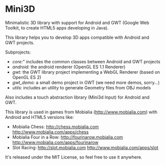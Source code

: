 Mini3D
======

Minimalistic 3D library with support for Android and GWT (Google Web Toolkit, to create HTML5 apps developing in Java).

This library helps you to develop 3D apps compatible with Android and GWT projects.

Subprojects:
* *core:*" includes the common classes between Android and GWT projects 
* *android:* the android renderer (OpenGL ES 1.1 Renderer)
* *gwt:* the GWT library project implementing a WebGL Renderer (based on OpenGL ES 2)
* *gwt_demo:* a small demo project in GWT (we need more demos, sorry...)
* *utils:* includes an utility to generate Geometry files from OBJ models

Also includes a touch abstraction library (Mini3d Input) for Android and GWT.

This library is used in games from Mobialia (http://www.mobialia.com) with Android and HTML5 versions like:
* Mobialia Chess: http://chess.mobialia.com http://www.mobialia.com/apps/chess
* Mobialia Four in a Row: http://fourinarow.mobialia.com http://www.mobialia.com/apps/fourinarow
* Slot Racing: http://slot.mobialia.com http://www.mobialia.com/apps/slot

It's released under the MIT License, so feel free to use it anywhere. 